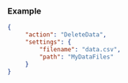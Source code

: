 ### Example

```json
{
     "action": "DeleteData",
     "settings": {
         "filename": "data.csv",
         "path": "MyDataFiles"
     }
}
```
